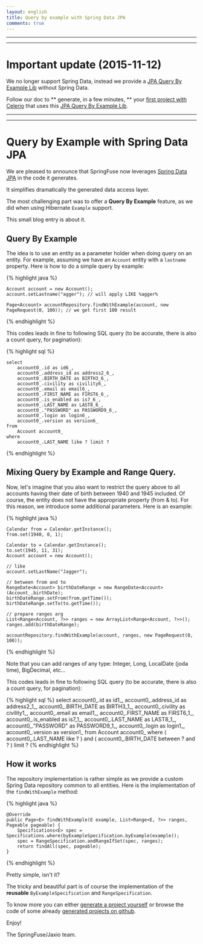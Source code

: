 ```yaml
---
layout: english
title: Query by example with Spring Data JPA
comments: true
---
```


<hr/>
<hr/>

# Important update (2015-11-12)

We no longer support Spring Data, instead we provide a [JPA Query By Example Lib](https://github.com/jaxio/jpa-query-by-example) without Spring Data.

Follow our doc to ** generate, in a few minutes, ** your [first project with Celerio](http://www.jaxio.com/documentation/celerio/installation.html) that
uses this [JPA Query By Example Lib](https://github.com/jaxio/jpa-query-by-example).

<hr/>
<hr/>

# Query by Example with Spring Data JPA

We are pleased to announce that SpringFuse now leverages <a href="http://www.springsource.org/spring-data/jpa">Spring Data JPA</a> in the code it generates.

It simplifies dramatically the generated data access layer.

The most challenging part was to offer a **Query By Example** feature, as we did when using Hibernate `Example` support.

This small blog entry is about it.

## Query By Example

The idea is to use an entity as a parameter holder when doing query on an entity.
For example, assuming we have an `Account` entity with a `lastname` property. Here is how to do a simple query by example:

{% highlight java %}

	Account account = new Account();
	account.setLastname("agger"); // will apply LIKE %agger%
	
	Page<Account> accountRepository.findWithExample(account, new PageRequest(0, 100)); // we get first 100 result

{% endhighlight %}

This codes leads in fine to following SQL query (to be accurate, there is also a count query, for pagination):

{% highlight sql %}

	select
        account0_.id as id6_,
        account0_.address_id as address2_6_,
        account0_.BIRTH_DATE as BIRTH3_6_,
        account0_.civility as civility6_,
        account0_.email as email6_,
        account0_.FIRST_NAME as FIRST6_6_,
        account0_.is_enabled as is7_6_,
        account0_.LAST_NAME as LAST8_6_,
        account0_."PASSWORD" as PASSWORD9_6_,
        account0_.login as login6_,
        account0_.version as version6_ 
    from
        Account account0_ 
    where
        account0_.LAST_NAME like ? limit ?
 
{% endhighlight %}

## Mixing Query by Example and Range Query.

Now, let's imagine that you also want to restrict the query above to all accounts having their date of birth between 1940 and 1945 included.
Of course, the entity does not have the appropriate property (from & to). 
For this reason, we introduce some additional parameters. Here is an example:

{% highlight java %}

	Calendar from = Calendar.getInstance();
	from.set(1940, 0, 1);
	
	Calendar to = Calendar.getInstance();
	to.set(1945, 11, 31);
	Account account = new Account();
	
	// like
	account.setLastName("Jagger");        
	
	// between from and to
	RangeDate<Account> birthDateRange = new RangeDate<Account>(Account_.birthDate);
	birthDateRange.setFrom(from.getTime());
	birthDateRange.setTo(to.getTime());
	
	// prepare ranges arg
	List<Range<Account, ?>> ranges = new ArrayList<Range<Account, ?>>();
	ranges.add(birthDateRange);
	
	accountRepository.findWithExample(account, ranges, new PageRequest(0, 100));
{% endhighlight %}

Note that you can add ranges of any type: Integer, Long, LocalDate (joda time), BigDecimal, etc...

This codes leads in fine to following SQL query (to be accurate, there is also a count query, for pagination):

{% highlight sql %}
	select
        account0_.id as id1_,
        account0_.address_id as address2_1_,
        account0_.BIRTH_DATE as BIRTH3_1_,
        account0_.civility as civility1_,
        account0_.email as email1_,
        account0_.FIRST_NAME as FIRST6_1_,
        account0_.is_enabled as is7_1_,
        account0_.LAST_NAME as LAST8_1_,
        account0_."PASSWORD" as PASSWORD9_1_,
        account0_.login as login1_,
        account0_.version as version1_ 
    from
        Account account0_ 
    where
        (
            account0_.LAST_NAME like ?
        ) 
        and (
            account0_.BIRTH_DATE between ? and ?
        ) limit ? 
{% endhighlight %}

## How it works

The repository implementation is rather simple as we provide a custom Spring Data repository common to all entities. 
Here is the implementation of the `findWithExample` method:

{% highlight java %}

    @Override
    public Page<E> findWithExample(E example, List<Range<E, ?>> ranges, Pageable pageable) {
        Specifications<E> spec = Specifications.where(byExampleSpecification.byExample(example));
        spec = RangeSpecification.andRangeIfSet(spec, ranges);
        return findAll(spec, pageable);
    }

{% endhighlight %}

Pretty simple, isn't it?

The tricky and beautiful part is of course the implementation of the **reusable** `ByExampleSpecification` and `RangeSpecification`.

To know more you can either <a href="/">generate a project yourself</a> or browse the code of some already <a href="https://github.com/jaxio/generated-projects">generated projects on github</a>.

Enjoy!

The SpringFuse/Jaxio team.